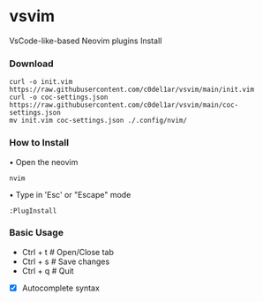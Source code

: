 # vsvim
VsCode-like-based Neovim plugins Install

### Download
```
curl -o init.vim https://raw.githubusercontent.com/c0del1ar/vsvim/main/init.vim
curl -o coc-settings.json https://raw.githubusercontent.com/c0del1ar/vsvim/main/coc-settings.json
mv init.vim coc-settings.json ./.config/nvim/
```

### How to Install
• Open the neovim
```
nvim
```
• Type in 'Esc' or "Escape" mode
```
:PlugInstall
```

### Basic Usage
* Ctrl + t # Open/Close tab
* Ctrl + s # Save changes
* Ctrl + q # Quit

- [x] Autocomplete syntax
